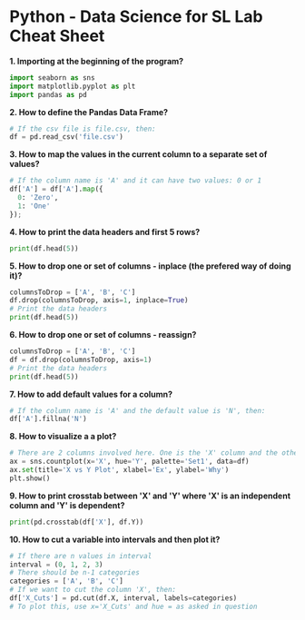 # Python - Data Science for SL Lab Cheat Sheet

**1. Importing at the beginning of the program?**

```py
import seaborn as sns
import matplotlib.pyplot as plt
import pandas as pd
```

**2. How to define the Pandas Data Frame?**

```py
# If the csv file is file.csv, then:
df = pd.read_csv('file.csv')
```

**3. How to map the values in the current column to a separate set of values?**

```py
# If the column name is 'A' and it can have two values: 0 or 1
df['A'] = df['A'].map({
  0: 'Zero',
  1: 'One'
});
```

**4. How to print the data headers and first 5 rows?**

```py
print(df.head(5))
```

**5. How to drop one or set of columns - inplace (the prefered way of doing it)?**

```py
columnsToDrop = ['A', 'B', 'C']
df.drop(columnsToDrop, axis=1, inplace=True)
# Print the data headers
print(df.head(5))
```

**6. How to drop one or set of columns - reassign?**

```py
columnsToDrop = ['A', 'B', 'C']
df = df.drop(columnsToDrop, axis=1)
# Print the data headers
print(df.head(5))
```

**7. How to add default values for a column?**

```py
# If the column name is 'A' and the default value is 'N', then:
df['A'].fillna('N')
```

**8. How to visualize a a plot?**

```py
# There are 2 columns involved here. One is the 'X' column and the other is the 'Y' column.
ax = sns.countplot(x='X', hue='Y', palette='Set1', data=df)
ax.set(title='X vs Y Plot', xlabel='Ex', ylabel='Why')
plt.show()
```

**9. How to print crosstab between 'X' and 'Y' where 'X' is an independent column and 'Y' is dependent?**

```py
print(pd.crosstab(df['X'], df.Y))
```

**10. How to cut a variable into intervals and then plot it?**

```py
# If there are n values in interval
interval = (0, 1, 2, 3)
# There should be n-1 categories
categories = ['A', 'B', 'C']
# If we want to cut the column 'X', then:
df['X_Cuts'] = pd.cut(df.X, interval, labels=categories)
# To plot this, use x='X_Cuts' and hue = as asked in question
```
